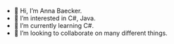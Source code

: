 - 👋 Hi, I’m Anna Baecker.
- 👀 I’m interested in C#, Java.
- 🌱 I’m currently learning C#.
- 💞️ I’m looking to collaborate on many different things.
<!---- 📫 How to reach me --->

<!---
BaeckerAnna/BaeckerAnna is a ✨ special ✨ repository because its `README.md` (this file) appears on your GitHub profile.
You can click the Preview link to take a look at your changes.
--->
